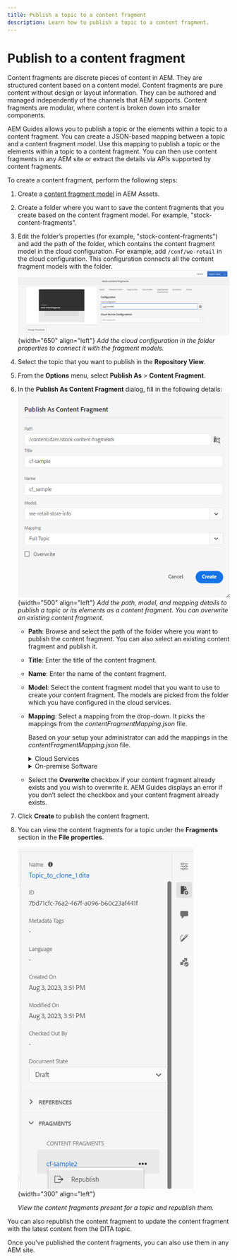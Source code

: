 ```yaml
---
title: Publish a topic to a content fragment
description: Learn how to publish a topic to a content fragment.
---
```


# Publish to a content fragment

Content fragments are discrete pieces of content in AEM. They are structured content based on a content model. Content fragments are pure content without design or layout information. They can be authored and managed independently of the channels that AEM supports. Content fragments are modular, where content is broken down into smaller components.

AEM Guides allows you to publish a topic or the elements within a topic to a content fragment. You can create a JSON-based mapping between a topic and a content fragment model. Use this mapping to publish a topic or the elements within a topic to a content fragment. You can then use content fragments in any AEM site or extract the details via APIs supported by content fragments.


To create a content fragment, perform the following steps:

1. Create a [content fragment model](https://experienceleague.adobe.com/docs/experience-manager-65/assets/content-fragments/content-fragments-models.html?lang=en) in AEM Assets. 
1. Create a folder where you want to save the content fragments that you create based on the content fragment model. For example, "stock-content-fragments". 
1. Edit the folder’s properties (for example, "stock-content-fragments") and add the path of the folder, which contains the content fragment model in the cloud configuration. 
For example, add `/conf/we-retail` in the cloud configuration. This configuration connects all the content fragment models with the folder.       
 ![add cloud configuration details in the folder properties](images/fragment-folder-cloud-configuration.png){width="650" align="left"}
       *Add the cloud configuration in the folder properties to connect it with the fragment models.* 
1. Select the topic that you want to publish in the **Repository View**. 
1. From the **Options** menu, select **Publish As** > **Content Fragment**.  
1. In the **Publish As Content Fragment** dialog, fill in the following details:
        ![Add the fragment model and mapping details in the Publish as content fragment dialog](images/content-fragment-publish.png){width="500" align="left"}
       *Add the path, model, and mapping details to publish a topic or its elements as a content fragment. You can overwrite an existing content fragment.*  

    * **Path**: Browse and select the path of the folder where you want to publish the content fragment. You can also select an existing content fragment and publish it.
    * **Title**: Enter the title of the content fragment.
    * **Name**: Enter the name of the content fragment.
    * **Model**: Select the content fragment model that you want to use to create your content fragment. The models are picked from the folder which you have configured in the cloud services. 
    * **Mapping**: Select a mapping from the drop-down. It picks the mappings from the *contentFragmentMapping.json* file.  

      

        Based on your setup your administrator can add the mappings in the *contentFragmentMapping.json* file. 
    
        <details>
        <summary>Cloud Services</summary>
     
         Learn more about how to [create a mapping between a topic and a content fragment](../cs-install-guide/conf-content-fragment-mapping.md) in the  Cloud Services Installation and Configuration Guide. 
        </details>

        <details>
        <summary> On-premise  Software</summary>

        Learn more about how to [create a mapping between a topic and a content fragment](../install-guide/conf-content-fragment-mapping.md) in On-premise Installation and configuration Guide.

        </details>
    * Select the **Overwrite** checkbox if your content fragment already exists and you wish to overwrite it. AEM Guides displays an error if you don’t select the checkbox and your content fragment already exists. 
1. Click **Create** to publish the content fragment.
1. You can view the content fragments for a topic under the **Fragments** section in the **File properties**.
 
    ![View the content fragments for a topic](images/topic-content-fragments.png){width="300" align="left"}
       
     *View the content fragments present for a topic and republish them.*  

You can also republish the content fragment to update the content fragment with the latest content from the DITA topic.



Once you’ve published the content fragments, you can also use them in any AEM site. 

